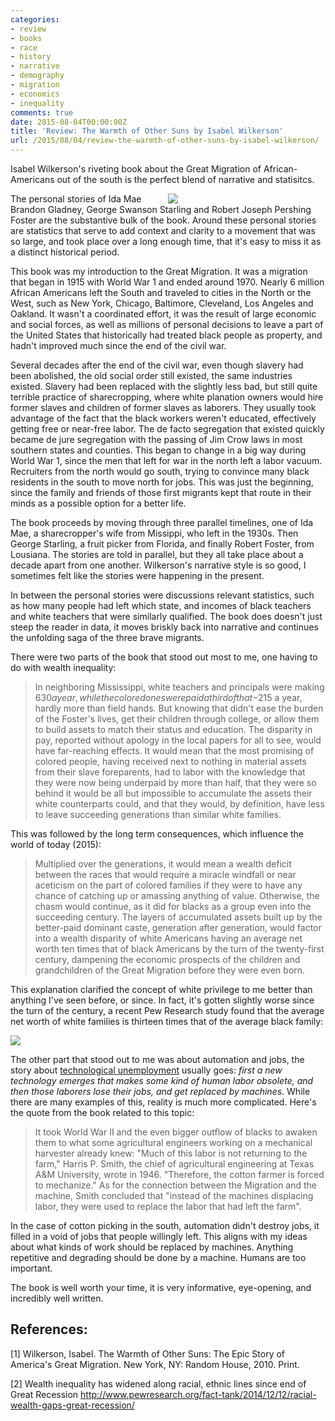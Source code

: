 ```yaml
---
categories:
- review
- books
- race
- history
- narrative
- demography
- migration
- economics
- inequality
comments: true
date: 2015-08-04T00:00:00Z
title: 'Review: The Warmth of Other Suns by Isabel Wilkerson'
url: /2015/08/04/review-the-warmth-of-other-suns-by-isabel-wilkerson/
---
```


Isabel Wilkerson's riveting book about the Great Migration of African-Americans out of the south is the perfect blend of narrative and statisitcs.

<div style="float: right; width: 50%">
  <img src="/images/books/warmth_of_other_suns.png">
</div>

The personal stories of Ida Mae Brandon Gladney, George Swanson Starling and Robert Joseph Pershing Foster are the substantive bulk of the book. Around these personal stories are statistics that serve to add context and clarity to a movement that was so large, and took place over a long enough time, that it's easy to miss it as a distinct historical period.

This book was my introduction to the Great Migration. It was a migration that began in 1915 with World War 1 and ended around 1970. Nearly 6 million African Americans left the South and traveled to cities in the North or the West, such as New York, Chicago, Baltimore, Cleveland, Los Angeles and Oakland. It wasn't a coordinated effort, it was the result of large economic and social forces, as well as millions of personal decisions to leave a part of the United States that historically had treated black people as property, and hadn't improved much since the end of the civil war.

Several decades after the end of the civil war, even though slavery had been abolished, the old social order still existed, the same industries existed. Slavery had been replaced with the slightly less bad, but still quite terrible practice of sharecropping, where white planation owners would hire former slaves and children of former slaves as laborers. They usually took advantage of the fact that the black workers weren't educated, effectively getting free or near-free labor. The de facto segregation that existed quickly became de jure segregation with the passing of Jim Crow laws in most southern states and counties. This began to change in a big way during World War 1, since the men that left for war in the north left a labor vacuum. Recruiters from the north would go south, trying to convince many black residents in the south to move north for jobs. This was just the beginning, since the family and friends of those first migrants kept that route in their minds as a possible option for a better life.

The book proceeds by moving through three parallel timelines, one of Ida Mae, a sharecropper's wife from Missippi, who left in the 1930s. Then George Starling, a fruit picker from Florida, and finally Robert Foster, from Lousiana. The stories are told in parallel, but they all take place about a decade apart from one another. Wilkerson's narrative style is so good, I sometimes felt like the stories were happening in the present.

In between the personal stories were discussions relevant statistics, such as how many people had left which state, and incomes of black teachers and white teachers that were similarly qualified. The book does doesn't just steep the reader in data, it moves briskly back into narrative and continues the unfolding saga of the three brave migrants.

There were two parts of the book that stood out most to me, one having to do with wealth inequality:

> In neighboring Mississippi, white teachers and principals were making $630 a year, while the colored ones were paid a third of that-$215 a year, hardly more than field hands. But knowing that didn't ease the burden of the Foster's lives, get their children through college, or allow them to build assets to match their status and education.
> The disparity in pay, reported without apology in the local papers for all to see, would have far-reaching effects. It would mean that the most promising of colored people, having received next to nothing in material assets from their slave foreparents, had to labor with the knowledge that they were now being underpaid by more than half, that they were so behind it would be all but impossible to accumulate the assets their white counterparts could, and that they would, by definition, have less to leave succeeding generations than similar white families.

This was followed by the long term consequences, which influence the world of today (2015):

>Multiplied over the generations, it would mean a wealth deficit between the races that would require a miracle windfall or near aceticism on the part of colored families if they were to have any chance of catching up or amassing anything of value. Otherwise, the chasm would continue, as it did for blacks as a group even into the succeeding century. The layers of accumulated assets built up by the better-paid dominant caste, generation after generation, would factor into a wealth disparity of white Americans having an average net worth ten times that of black Americans by the turn of the twenty-first century, dampening the economic prospects of the children and grandchildren of the Great Migration before they were even born.

This explanation clarified the concept of white privilege to me better than anything I've seen before, or since. In fact, it's gotten slightly worse since the turn of the century, a recent Pew Research study found that the average net worth of white families is thirteen times that of the average black family:

<img src="http://www.pewresearch.org/files/2014/12/FT_14.12.11_wealthGap2.png">

The other part that stood out to me was about automation and jobs, the story about [technological unemployment](https://en.wikipedia.org/wiki/Technological_unemployment) usually goes: _first a new technology emerges that makes some kind of human labor obsolete, and then those laborers lose their jobs, and get replaced by machines_. While there are many examples of this, reality is much more complicated. Here's the quote from the book related to this topic:

> It took World War II and the even bigger outflow of blacks to awaken them to what some agricultural engineers working on a mechanical harvester already knew: "Much of this labor is not returning to the farm," Harris P. Smith, the chief of agricultural engineering at Texas A&amp;M University, wrote in 1946. "Therefore, the cotton farmer is forced to mechanize." As for the connection between the Migration and the machine, Smith concluded that "instead of the machines displacing labor, they were used to replace the labor that had left the farm".

In the case of cotton picking in the south, automation didn't destroy jobs, it filled in a void of jobs that people willingly left. This aligns with my ideas about what kinds of work should be replaced by machines. Anything repetitive and degrading should be done by a machine. Humans are too important.

The book is well worth your time, it is very informative, eye-opening, and incredibly well written.

## References:

[1] Wilkerson, Isabel. The Warmth of Other Suns: The Epic Story of America's Great Migration. New York, NY: Random House, 2010. Print.

[2] Wealth inequality has widened along racial, ethnic lines since end of Great Recession http://www.pewresearch.org/fact-tank/2014/12/12/racial-wealth-gaps-great-recession/
